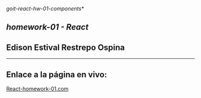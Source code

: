 *goit-react-hw-01-components**
## *homework-01 - React*
## Edison Estival Restrepo Ospina

---

## **Enlace a la página en vivo:**
[React-homework-01.com]( https://edirestrepo.github.io/goit-react-hw-01-components/ "React-homework-01")